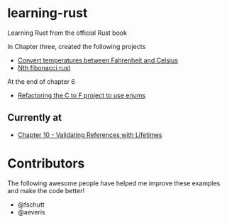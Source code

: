# learning-rust
Learning Rust from the official Rust book 

In Chapter three, created the following projects

* [Convert temperatures between Fahrenheit and Celsius](https://github.com/BrooksPatton/fahrenheit-to-celsius-rust)
* [Nth fibonacci rust](https://github.com/BrooksPatton/nth_fibonacci_rust)

At the end of chapter 6

* [Refactoring the C to F project to use enums](https://github.com/BrooksPatton/fahrenheit-to-celsius-rust/tree/using_enums)

## Currently at


* [Chapter 10 - Validating References with Lifetimes](https://doc.rust-lang.org/book/second-edition/ch10-03-lifetime-syntax.html#validating-references-with-lifetimes)

# Contributors

The following awesome people have helped me improve these examples and make the code better!

* @fschutt
* @aeveris
